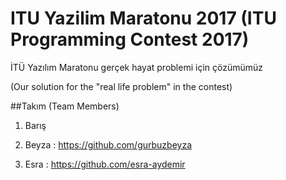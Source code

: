 # ITU Yazilim Maratonu 2017 (ITU Programming Contest 2017)
İTÜ Yazılım Maratonu gerçek hayat problemi için çözümümüz

(Our solution for the "real life problem" in the contest)

##Takım (Team Members)
1) Barış

2) Beyza : https://github.com/gurbuzbeyza

3) Esra : https://github.com/esra-aydemir

